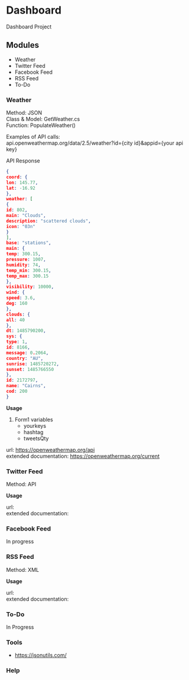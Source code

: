 # Dashboard
Dashboard Project

## Modules
* Weather
* Twitter Feed
* Facebook Feed
* RSS Feed
* To-Do

### Weather
Method: JSON  
Class & Model: GetWeather.cs  
Function: PopulateWeather()  

Examples of API calls:  
api.openweathermap.org/data/2.5/weather?id={city id}&appid={your api key}

API Response
```json
{
coord: {
lon: 145.77,
lat: -16.92
},
weather: [
{
id: 802,
main: "Clouds",
description: "scattered clouds",
icon: "03n"
}
],
base: "stations",
main: {
temp: 300.15,
pressure: 1007,
humidity: 74,
temp_min: 300.15,
temp_max: 300.15
},
visibility: 10000,
wind: {
speed: 3.6,
deg: 160
},
clouds: {
all: 40
},
dt: 1485790200,
sys: {
type: 1,
id: 8166,
message: 0.2064,
country: "AU",
sunrise: 1485720272,
sunset: 1485766550
},
id: 2172797,
name: "Cairns",
cod: 200
}
```
**Usage**

1. Form1 variables
   - yourkeys
   - hashtag
   - tweetsQty

url: https://openweathermap.org/api  
extended documentation: https://openweathermap.org/current


### Twitter Feed
Method: API  

**Usage**  

url:  
extended documentation:   

### Facebook Feed
In progress

### RSS Feed
Method: XML  

**Usage**  

url:  
extended documentation:   

### To-Do
In Progress



### Tools
* https://jsonutils.com/  

### Help

